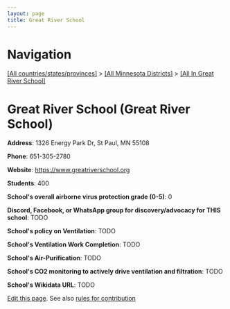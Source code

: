 ```yaml
---
layout: page
title: Great River School
---
```

# Navigation

[[All countries/states/provinces]](../../..) > [[All Minnesota Districts]](../..) > [[All In Great River School]](..)

# Great River School (Great River School)

**Address**: 1326 Energy Park Dr, St Paul, MN 55108

**Phone**: 651-305-2780

**Website**: <https://www.greatriverschool.org>

**Students**: 400

**School's overall airborne virus protection grade (0-5)**: 0

**Discord, Facebook, or WhatsApp group for discovery/advocacy for THIS school**: TODO

**School's policy on Ventilation**: TODO

**School's Ventilation Work Completion**: TODO

**School's Air-Purification**: TODO

**School's CO2 monitoring to actively drive ventilation and filtration**: TODO

**School's Wikidata URL**: TODO


[Edit this page](https://github.com/ventilate-schools/MN/edit/main/./Great_River_School/Great_River_School.md). See also [rules for contribution](../../../contribution-rules/)